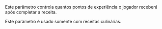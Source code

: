 Este parâmetro controla quantos pontos de experiência o jogador receberá após completar a receita.

Este parâmetro é usado somente com receitas culinárias.
